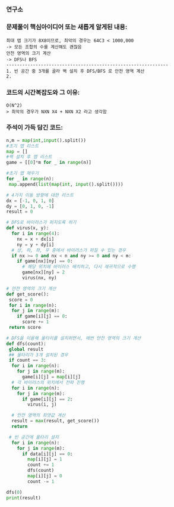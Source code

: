 ### 연구소

### 문제풀이 핵심아이디어 또는 새롭게 알게된 내용: 
    최대 맵 크기가 8X8이므로, 최악의 경우는 64C3 < 1000,000
    -> 모든 조합의 수를 계산해도 괜찮음
    안전 영역의 크기 계산 
    -> DFS나 BFS
    -------------------------------------------------------------
    1. 빈 공간 중 3개를 골라 벽 설치 후 DFS/BFS 로 안전 영역 계산
    2. 

            
### 코드의 시간복잡도와 그 이유:    
    O(N^2)  
    > 최악의 경우가 NXN X4 + NXN X2 라고 생각함
   
    
### 주석이 가득 담긴 코드:
```python
n,m = map(int,input().split())
#초기 맵 리스트
map = []
#벽 설치 후 맵 리스트
game = [[0]*m for _ in range(n)]

#초기 맵 채우기
for _ in range(n):
 map.append(list(map(int, input().split())))

# 4가지 이동 방향에 대한 리스트
dx = [-1, 0, 1, 0]
dy = [0, 1, 0, -1]
result = 0

# DFS로 바이러스가 퍼지도록 하기
def virus(x, y):
  for i in range(4):
    nx = x + dx[i]
    ny = y + dy[i]
  # 상, 하, 좌, 우 중에서 바이러스가 퍼질 수 있는 경우
  if nx >= 0 and nx < n and ny >= 0 and ny < m:
    if game[nx][ny] == 0:
      # 해당 위치에 바이러스 배치하고, 다시 재귀적으로 수행
      game[nx][ny] = 2
      virus(nx, ny)

# 안전 영역의 크기 계산
def get_score():
 score = 0
 for i in range(n):
  for j in range(m):
    if game[i][j] == 0:
      score += 1
 return score

# DFS을 이용해 울타리를 설치하면서, 매번 안전 영역의 크기 계산
def dfs(count):
 global result
 ## 울타리가 3개 설치된 경우
 if count == 3:
  for i in range(n):
    for j in range(m):
      game[i][j] = map[i][j]
  # 각 바이러스의 위치에서 전파 진행
  for i in range(n):
    for j in range(m):
      if game[i][j] == 2:
        virus(i, j)

  # 안전 영역의 최댓값 계산
  result = max(result, get_score())
  return

 # 빈 공간에 울타리 설치
  for i in range(n):
    for j in range(m):
      if data[i][j] == 0:
        map[i][j] = 1
        count += 1
        dfs(count)
        map[i][j] = 0
        count -= 1

dfs(0)
print(result)

```
